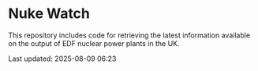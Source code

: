 # Nuke Watch

This repository includes code for retrieving the latest information available on the output of EDF nuclear power plants in the UK.

Last updated: 2025-08-09 06:23